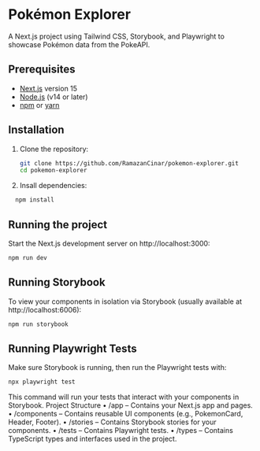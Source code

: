# Pokémon Explorer

A Next.js project using Tailwind CSS, Storybook, and Playwright to showcase Pokémon data from the PokeAPI.

## Prerequisites

- [Next.js](https://nextjs.org/) version 15
- [Node.js](https://nodejs.org/) (v14 or later)
- [npm](https://www.npmjs.com/) or [yarn](https://yarnpkg.com/)

## Installation

1. Clone the repository:

   ```bash
   git clone https://github.com/RamazanCinar/pokemon-explorer.git
   cd pokemon-explorer
   ```
2. Insall dependencies:
 ```bash
   npm install
   ```

   ## Running the project
   Start the Next.js development server on http://localhost:3000:
   ```bash
   npm run dev
   ```
   ## Running Storybook
   To view your components in isolation via Storybook (usually available at http://localhost:6006):
   ```bash
   npm run storybook
   ```
   ## Running Playwright Tests
   Make sure Storybook is running, then run the Playwright tests with:
   ```bash
   npx playwright test
   ```
   This command will run your tests that interact with your components in Storybook.
Project Structure
	•	/app – Contains your Next.js app and pages.
	•	/components – Contains reusable UI components (e.g., PokemonCard, Header, Footer).
	•	/stories – Contains Storybook stories for your components.
	•	/tests – Contains Playwright tests.
	•	/types – Contains TypeScript types and interfaces used in the project.

